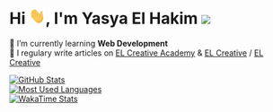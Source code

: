 # Hi <img src='https://github.com/elhakimyasya/elhakimyasya/blob/master/assets/Hi.gif' width='29' height='29' />, I'm Yasya El Hakim ![](https://visitor-badge.glitch.me/badge?page_id=elhakimyasya.elhakimyasya)

🌱 I’m currently learning **Web Development**<br />
📝 I regulary write articles on [EL Creative Academy](https://www.elcreativeacademy.com/) & [EL Creative](https://elcreative.id/) / [EL Creative](https://elcreative.net/)<br />

<a href="#user-24789743-pinned-items-reorder-form">
  <img alt="GitHub Stats" src="https://github-readme-stats.vercel.app/api?username=elhakimyasya&show_icons=true&count_private=true&theme=gotham&rank_icon=github" />
</a>
<br/>
<a href="#user-24789743-pinned-items-reorder-form">
  <img alt="Most Used Languages" src="https://github-readme-stats.vercel.app/api/top-langs/?username=elhakimyasya&title_color=2aa889&text_color=99d1ce&icon_color=2bbc8a&bg_color=0c1014&langs_count=10&layout=compact&count_private=true" />
</a>
<br/>
<a href="#user-24789743-pinned-items-reorder-form">
  <img alt="WakaTime Stats" src="https://github-readme-stats.vercel.app/api/wakatime?username=elhakimyasya&layout=compact&theme=gotham&custom_title=Yasya+El+Hakim's+Coding+Stats" />
</a>

